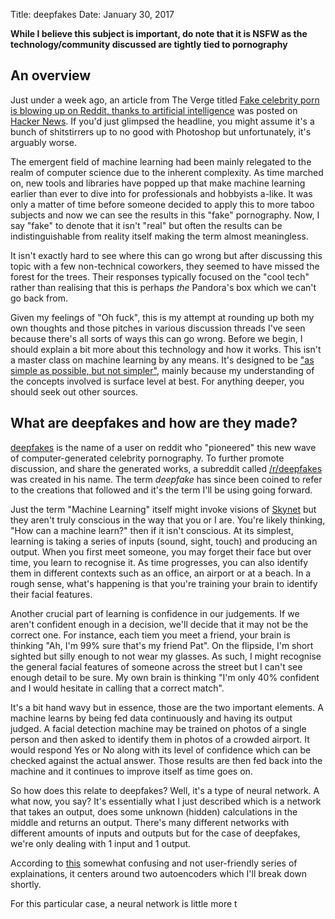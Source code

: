 Title: deepfakes
Date: January 30, 2017

**While I believe this subject is important, do note that it is NSFW as the technology/community discussed are tightly tied to pornography**

## An overview

Just under a week ago, an article from The Verge titled [Fake celebrity porn is blowing up on Reddit, thanks to artificial intelligence](https://www.theverge.com/2018/1/24/16929148/fake-celebrity-porn-ai-deepfake-face-swapping-artificial-intelligence-reddit) was posted on [Hacker News](https://news.ycombinator.com/item?id=16226495). If you'd just glimpsed the headline, you might assume it's a bunch of shitstirrers up to no good with Photoshop but unfortunately, it's arguably worse.

The emergent field of machine learning had been mainly relegated to the realm of computer science due to the inherent complexity. As time marched on, new tools and libraries have popped up that make machine learning earlier than ever to dive into for professionals and hobbyists a-like. It was only a matter of time before someone decided to apply this to more taboo subjects and now we can see the results in this "fake" pornography. Now, I say "fake" to denote that it isn't "real" but often the results can be indistinguishable from reality itself making the term almost meaningless.

It isn't exactly hard to see where this can go wrong but after discussing this topic with a few non-technical coworkers, they seemed to have missed the forest for the trees. Their responses typically focused on the "cool tech" rather than realising that this is perhaps *the* Pandora's box which we can't go back from.

Given my feelings of "Oh fuck", this is my attempt at rounding up both my own thoughts and those pitches in various discussion threads I've seen because there's all sorts of ways this can go wrong. Before we begin, I should explain a bit more about this technology and how it works. This isn't a master class on machine learning by any means. It's designed to be ["as simple as possible, but not simpler"](https://quoteinvestigator.com/2011/05/13/einstein-simple/), mainly because my understanding of the concepts involved is surface level at best. For anything deeper, you should seek out other sources.

## What are deepfakes and how are they made?

[deepfakes](https://reddit.com/u/deepfakes) is the name of a user on reddit who "pioneered" this new wave of computer-generated celebrity pornography. To further promote discussion, and share the generated works, a subreddit called [/r/deepfakes](https://reddit.com/r/deepfakes) was created in his name. The term *deepfake* has since been coined to refer to the creations that followed and it's the term I'll be using going forward.

Just the term "Machine Learning" itself might invoke visions of [Skynet](https://en.wikipedia.org/wiki/Skynet_(Terminator)) but they aren't truly conscious in the way that you or I are. You're likely thinking, "How can a machine learn?" then if it isn't conscious. At its simplest, learning is taking a series of inputs (sound, sight, touch) and producing an output. When you first meet someone, you may forget their face but over time, you learn to recognise it. As time progresses, you can also identify them in different contexts such as an office, an airport or at a beach. In a rough sense, what's happening is that you're training your brain to identify their facial features.

Another crucial part of learning is confidence in our judgements. If we aren't confident enough in a decision, we'll decide that it may not be the correct one. For instance, each tiem you meet a friend, your brain is thinking "Ah, I'm 99% sure that's my friend Pat". On the flipside, I'm short sighted but silly enough to not wear my glasses. As such, I might recognise the general facial features of someone across the street but I can't see enough detail to be sure. My own brain is thinking "I'm only 40% confident and I would hesitate in calling that a correct match".

It's a bit hand wavy but in essence, those are the two important elements. A machine learns by being fed data continuously and having its output judged. A facial detection machine may be trained on photos of a single person and then asked to identify them in photos of a crowded airport. It would respond Yes or No along with its level of confidence which can be checked against the actual answer. Those results are then fed back into the machine and it continues to improve itself as time goes on.

So how does this relate to deepfakes? Well, it's a type of neural network. A what now, you say? It's essentially what I just described which is a network that takes an output, does some unknown (hidden) calculations in the middle and returns an output. There's many different networks with different amounts of inputs and outputs but for the case of deepfakes, we're only dealing with 1 input and 1 output.

According to [this](https://www.reddit.com/r/deepfakes/comments/7pgcg4/detailed_explanation_of_the_algorithm/) somewhat confusing and not user-friendly series of explainations, it centers around two autoencoders which I'll break down shortly.

For this particular case, a neural network is little more t